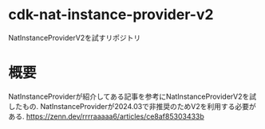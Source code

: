 # cdk-nat-instance-provider-v2
NatInstanceProviderV2を試すリポジトリ

# 概要

NatInstanceProviderが紹介してある記事を参考にNatInstanceProviderV2を試したもの.
NatInstanceProviderが2024.03で非推奨のためV2を利用する必要がある.
https://zenn.dev/rrrraaaaa6/articles/ce8af85303433b
